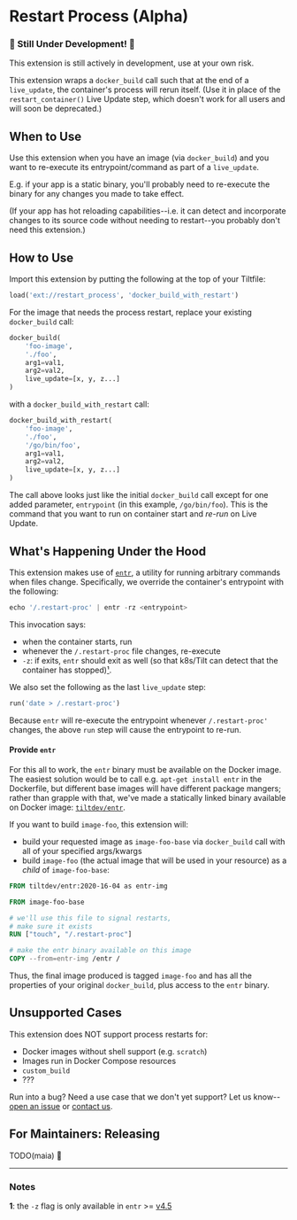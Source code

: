# Restart Process (Alpha)

### 🚨 Still Under Development! 🚨

This extension is still actively in development, use at your own risk.

This extension wraps a `docker_build` call such that at the end of a `live_update`, the container's process will rerun itself. (Use it in place of the `restart_container()` Live Update step, which doesn't work for all users and will soon be deprecated.)

## When to Use
Use this extension when you have an image (via `docker_build`) and you want to re-execute its entrypoint/command as part of a `live_update`.

E.g. if your app is a static binary, you'll probably need to re-execute the binary for any changes you made to take effect.

(If your app has hot reloading capabilities--i.e. it can detect and incorporate changes to its source code without needing to restart--you probably don't need this extension.)

## How to Use

Import this extension by putting the following at the top of your Tiltfile:
```python
load('ext://restart_process', 'docker_build_with_restart')
```

For the image that needs the process restart, replace your existing `docker_build` call:
```python
docker_build(
    'foo-image',
    './foo',
    arg1=val1,
    arg2=val2,
    live_update=[x, y, z...]
)
```
with a `docker_build_with_restart` call:
```python
docker_build_with_restart(
    'foo-image',
    './foo',
    '/go/bin/foo',
    arg1=val1,
    arg2=val2,
    live_update=[x, y, z...]
)
```
The call above looks just like the initial `docker_build` call except for one added parameter, `entrypoint` (in this example, `/go/bin/foo`). This is the command that you want to run on container start and _re-run_ on Live Update.

## What's Happening Under the Hood

This extension makes use of [`entr`](https://github.com/eradman/entr/), a utility for running arbitrary commands when files change. Specifically, we override the container's entrypoint with the following:

```python
echo '/.restart-proc' | entr -rz <entrypoint>
```

This invocation says:
- when the container starts, run <entrypoint>
- whenever the `/.restart-proc` file changes, re-execute <entrypoint>
- `-z`: if <entrypoint> exits, `entr` should exit as well (so that k8s/Tilt can detect that the container has stopped)[¹](#fn1).

We also set the following as the last `live_update` step:
```python
run('date > /.restart-proc')
```

Because `entr` will re-execute the entrypoint whenever `/.restart-proc'` changes, the above `run` step will cause the entrypoint to re-run.

#### Provide `entr`
For this all to work, the `entr` binary must be available on the Docker image. The easiest solution would be to call e.g. `apt-get install entr` in the Dockerfile, but different base images will have different package mangers; rather than grapple with that, we've made a statically linked binary available on Docker image: [`tiltdev/entr`](https://hub.docker.com/repository/docker/tiltdev/entr).

If you want to build `image-foo`, this extension will:
- build your requested image as `image-foo-base` via `docker_build` call with all of your specified args/kwargs
- build `image-foo` (the actual image that will be used in your resource) as a _child_ of `image-foo-base`:
```Dockerfile
FROM tiltdev/entr:2020-16-04 as entr-img

FROM image-foo-base

# we'll use this file to signal restarts,
# make sure it exists
RUN ["touch", "/.restart-proc"]

# make the entr binary available on this image
COPY --from=entr-img /entr /
```

Thus, the final image produced is tagged `image-foo` and has all the properties of your original `docker_build`, plus access to the `entr` binary.

## Unsupported Cases
This extension does NOT support process restarts for:
- Docker images without shell support (e.g. `scratch`)
- Images run in Docker Compose resources
- `custom_build`
- ???

Run into a bug? Need a use case that we don't yet support? Let us know--[open an issue](https://github.com/windmilleng/tilt-extensions/issues) or [contact us](https://tilt.dev/contact).

## For Maintainers: Releasing
TODO(maia) 👀

---
### Notes
<a name="fn1"></a>**1**: the `-z` flag is only available in `entr` >= [v4.5](https://github.com/eradman/entr/releases/tag/4.5)
